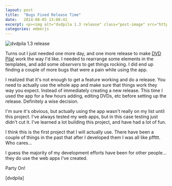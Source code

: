 ```yaml
---
layout: post
title:  "Bugs Fixed Release Time"
date:   2014-08-05 13:08:41
excerpt: <p><img alt="dvdpila 1.3 release" class="post-image" src="http://www.thehoick.com/images/dvdpila_1.3.png"/></p>
categories: emberjs
---
```

 

<p><img alt="dvdpila 1.3 release" class="post-image" src="http://www.thehoick.com/images/dvdpila_1.3.png" /></p>

<p>Turns out I just needed one more day, and one more release to make <a href="http://dvdpila.thehoick.com" rel="nofollow">DVD Pila!</a> work the way I'd like.  I needed to rearrange some elements in the templates, and add some <em>observers</em> to get things rocking.  I did end up finding a couple of more bugs that were a pain while using the app.</p>

<p>I realized that it's not enough to get a feature working and do a release.  You need to actually use the whole app and make sure that things work they way you expect.  Instead of immediately creating a new release.  This time I used the app for a few hours adding, editing DVDs, etc before setting up the release.  Definitely a wise decision.</p>

<p>I'm sure it's obvious, but actually using the app wasn't really on my list until this project.  I've always tested my web apps, but in this case testing just didn't cut it.  I've learned a lot building this project, and have had a lot of fun.</p>

<p>I think this is the first project that I will actually use.  There have been a couple of things in the past that after I developed them I was all like pffttt.  Who cares...</p>

<p>I guess the majority of my development efforts have been for other people... they do use the web apps I've created.</p>

<p>Party On!</p>

<p>[dvdpila]</p>
 
